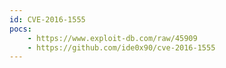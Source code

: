 ```yaml
---
id: CVE-2016-1555
pocs: 
    - https://www.exploit-db.com/raw/45909
    - https://github.com/ide0x90/cve-2016-1555
---
```

